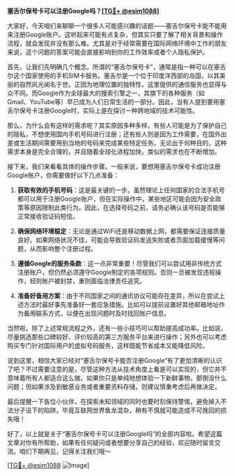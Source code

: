 **塞舌尔保号卡可以注册Google吗？[[TG💪+ @esim1088](https://t.me/s/esim1088)]**

大家好，今天咱们来聊聊一个很多人可能感兴趣的话题——塞舌尔保号卡能不能用来注册Google账户。这听起来可能有点复杂，但其实只要了解了相关背景和操作流程，就会发现并没有那么难。尤其是对于经常需要在国际网络环境中工作的朋友来说，这个问题的答案可能会直接影响到你的工作效率或者个人隐私保护。

首先，让我们先明确几个概念。所谓的“塞舌尔保号卡”，通常是指一种可以在塞舌尔这个国家使用的手机SIM卡服务。塞舌尔是一个位于印度洋西部的岛国，以其美丽的自然风光闻名于世。正因为地理位置的独特性，这里提供的通信服务也显得与众不同。而Google作为全球最大的搜索引擎之一，其旗下的各种服务（如Gmail、YouTube等）早已成为人们日常生活的一部分。因此，当有人提到要用塞舌尔保号卡注册Google时，实际上是在探讨一种跨地域的技术可能性。

那么，为什么会有这样的需求呢？其实原因多种多样。有些人可能是为了保护自己的隐私，不想使用国内手机号码进行注册；还有些人则是因为工作需要，在国外出差或生活期间需要用到当地的号码来完成某些特定任务。无论出于何种目的，这种需求本身是完全合理的，并且随着全球化进程加快，类似的需求也在不断增加。

接下来，我们来看看具体的操作步骤。一般来说，要想用塞舌尔保号卡成功注册Google账户，你需要做好以下几点准备：

1. **获取有效的手机号码**：这是最关键的一步。虽然理论上任何国家的合法手机号都可以用于注册Google账户，但在实际操作中，某些地区可能会因为安全政策等原因限制此类行为。因此，在选择号码之前，请务必确认该号码是否能够正常接收验证码短信。
   
2. **确保网络环境稳定**：无论是通过WiFi还是移动数据上网，都需要保证连接质量良好。如果网络状况不佳，可能会导致验证码发送失败或者页面加载缓慢等问题，从而影响整个注册过程。
   
3. **遵循Google的服务条款**：这一点非常重要！尽管我们可以尝试用非传统方式注册账户，但仍然必须遵守Google制定的各项规则。否则一旦被发现违规操作，轻则账户被封禁，重则面临法律责任追究。
   
4. **准备好备用方案**：由于不同国家之间的通讯协议可能存在差异，所以在尝试上述方法时最好事先准备好一套应急措施。比如可以提前设置好其他邮箱地址作为备用联系方式，以便在出现问题时及时找回账户信息。

当然啦，除了上述常规流程之外，还有一些小技巧可以帮助提高成功率。比如说，尽量挑选那些口碑较好、评价较高的第三方服务平台来进行操作；另外也可以考虑购买专门针对国际用户的虚拟号码服务，这样既能节省成本又能降低风险。

说到这里，相信大家已经对“塞舌尔保号卡能否注册Google”有了更加清晰的认识了吧？不过需要注意的是，尽管这种方法从技术角度上看是可以实现的，但它并不意味着所有人都适合这么做。如果你只是单纯地想体验一下新鲜事物，那倒没什么问题；但如果涉及到敏感业务或者重要资料存储，则建议慎重考虑后再做决定。

最后提醒一下各位小伙伴，在探索未知领域的同时也要时刻保持警惕，避免掉入不法分子设下的陷阱。毕竟互联网世界鱼龙混杂，稍有不慎就可能造成不可挽回的损失哦！

好了，以上就是关于“塞舌尔保号卡可以注册Google吗”的全部内容啦。希望这篇文章对你有所帮助，如果有任何疑问或者想要分享自己的经验，欢迎随时留言交流。咱们下期再见，记得关注我们哦～

[[TG💪+ @esim1088](https://t.me/s/esim1088) ![Image](https://i.postimg.cc/4NQfJmqS/Snipaste-2025-05-13-00-14-12.png)]